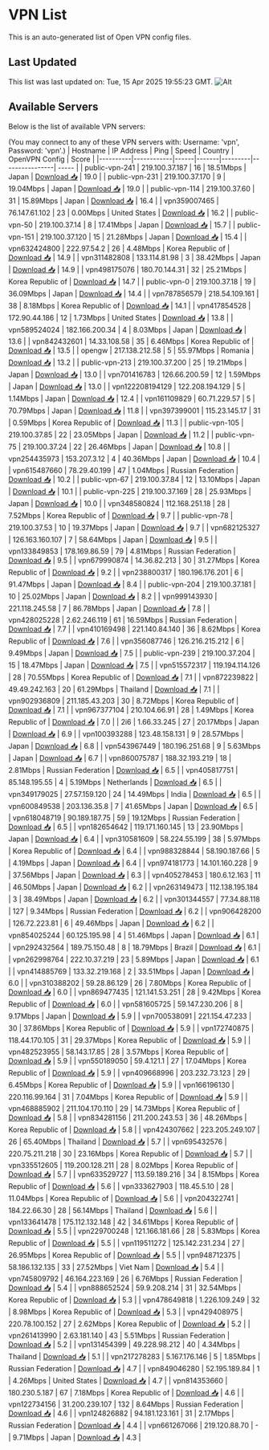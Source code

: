 # VPN List

This is an auto-generated list of Open VPN config files.

## Last Updated

This list was last updated on: Tue, 15 Apr 2025 19:55:23 GMT.
![Alt](https://repobeats.axiom.co/api/embed/186b98318ef1479477931607c1ad7d823f12451f.svg "Repobeats analytics image")

## Available Servers

Below is the list of available VPN servers:

(You may connect to any of these VPN servers with: Username: 'vpn', Password: 'vpn'.)
| Hostname | IP Address | Ping | Speed | Country | OpenVPN Config | Score |
|----------|------------|------|-------|---------|----------------| ----- |
| public-vpn-241 | 219.100.37.187 | 16 | 18.51Mbps | Japan | [Download 📥](./configs/server_0_JP.ovpn) | 19.0 |
| public-vpn-231 | 219.100.37.170 | 9 | 19.04Mbps | Japan | [Download 📥](./configs/server_1_JP.ovpn) | 19.0 |
| public-vpn-114 | 219.100.37.60 | 31 | 15.89Mbps | Japan | [Download 📥](./configs/server_2_JP.ovpn) | 16.4 |
| vpn359007465 | 76.147.61.102 | 23 | 0.00Mbps | United States | [Download 📥](./configs/server_3_US.ovpn) | 16.2 |
| public-vpn-50 | 219.100.37.14 | 8 | 17.41Mbps | Japan | [Download 📥](./configs/server_4_JP.ovpn) | 15.7 |
| public-vpn-151 | 219.100.37.120 | 15 | 21.28Mbps | Japan | [Download 📥](./configs/server_5_JP.ovpn) | 15.4 |
| vpn632424800 | 222.97.54.2 | 26 | 4.48Mbps | Korea Republic of | [Download 📥](./configs/server_6_KR.ovpn) | 14.9 |
| vpn311482808 | 133.114.81.98 | 3 | 38.42Mbps | Japan | [Download 📥](./configs/server_7_JP.ovpn) | 14.9 |
| vpn498175076 | 180.70.144.31 | 32 | 25.21Mbps | Korea Republic of | [Download 📥](./configs/server_8_KR.ovpn) | 14.7 |
| public-vpn-0 | 219.100.37.18 | 19 | 36.09Mbps | Japan | [Download 📥](./configs/server_9_JP.ovpn) | 14.4 |
| vpn787856579 | 218.54.109.161 | 38 | 8.18Mbps | Korea Republic of | [Download 📥](./configs/server_10_KR.ovpn) | 14.1 |
| vpn417854528 | 172.90.44.186 | 12 | 1.73Mbps | United States | [Download 📥](./configs/server_11_US.ovpn) | 13.8 |
| vpn589524024 | 182.166.200.34 | 4 | 8.03Mbps | Japan | [Download 📥](./configs/server_12_JP.ovpn) | 13.6 |
| vpn842432601 | 14.33.108.58 | 35 | 6.46Mbps | Korea Republic of | [Download 📥](./configs/server_13_KR.ovpn) | 13.5 |
| opengw | 217.138.212.58 | 5 | 55.97Mbps | Romania | [Download 📥](./configs/server_14_RO.ovpn) | 13.2 |
| public-vpn-213 | 219.100.37.200 | 25 | 19.21Mbps | Japan | [Download 📥](./configs/server_15_JP.ovpn) | 13.0 |
| vpn701416783 | 126.66.200.59 | 12 | 1.59Mbps | Japan | [Download 📥](./configs/server_16_JP.ovpn) | 13.0 |
| vpn122208194129 | 122.208.194.129 | 5 | 1.14Mbps | Japan | [Download 📥](./configs/server_17_JP.ovpn) | 12.4 |
| vpn161109829 | 60.71.229.57 | 5 | 70.79Mbps | Japan | [Download 📥](./configs/server_18_JP.ovpn) | 11.8 |
| vpn397399001 | 115.23.145.17 | 31 | 0.59Mbps | Korea Republic of | [Download 📥](./configs/server_19_KR.ovpn) | 11.3 |
| public-vpn-105 | 219.100.37.85 | 22 | 23.05Mbps | Japan | [Download 📥](./configs/server_20_JP.ovpn) | 11.2 |
| public-vpn-75 | 219.100.37.24 | 22 | 26.46Mbps | Japan | [Download 📥](./configs/server_21_JP.ovpn) | 10.8 |
| vpn254435973 | 153.207.3.12 | 4 | 40.36Mbps | Japan | [Download 📥](./configs/server_22_JP.ovpn) | 10.4 |
| vpn615487660 | 78.29.40.199 | 47 | 1.04Mbps | Russian Federation | [Download 📥](./configs/server_23_RU.ovpn) | 10.2 |
| public-vpn-67 | 219.100.37.84 | 12 | 13.10Mbps | Japan | [Download 📥](./configs/server_24_JP.ovpn) | 10.1 |
| public-vpn-225 | 219.100.37.169 | 28 | 25.93Mbps | Japan | [Download 📥](./configs/server_25_JP.ovpn) | 10.0 |
| vpn348580824 | 112.168.251.18 | 28 | 7.52Mbps | Korea Republic of | [Download 📥](./configs/server_26_KR.ovpn) | 9.7 |
| public-vpn-78 | 219.100.37.53 | 10 | 19.37Mbps | Japan | [Download 📥](./configs/server_27_JP.ovpn) | 9.7 |
| vpn682125327 | 126.163.160.107 | 7 | 58.64Mbps | Japan | [Download 📥](./configs/server_28_JP.ovpn) | 9.5 |
| vpn133849853 | 178.169.86.59 | 79 | 4.81Mbps | Russian Federation | [Download 📥](./configs/server_29_RU.ovpn) | 9.5 |
| vpn679990874 | 14.36.82.213 | 30 | 31.27Mbps | Korea Republic of | [Download 📥](./configs/server_30_KR.ovpn) | 9.2 |
| vpn238800317 | 180.196.176.201 | 6 | 91.47Mbps | Japan | [Download 📥](./configs/server_31_JP.ovpn) | 8.4 |
| public-vpn-204 | 219.100.37.181 | 10 | 25.02Mbps | Japan | [Download 📥](./configs/server_32_JP.ovpn) | 8.2 |
| vpn999143930 | 221.118.245.58 | 7 | 86.78Mbps | Japan | [Download 📥](./configs/server_33_JP.ovpn) | 7.8 |
| vpn428025228 | 2.62.246.119 | 61 | 16.59Mbps | Russian Federation | [Download 📥](./configs/server_34_RU.ovpn) | 7.7 |
| vpn410169498 | 221.140.84.140 | 36 | 8.62Mbps | Korea Republic of | [Download 📥](./configs/server_35_KR.ovpn) | 7.6 |
| vpn356087746 | 126.216.215.212 | 6 | 9.49Mbps | Japan | [Download 📥](./configs/server_36_JP.ovpn) | 7.5 |
| public-vpn-239 | 219.100.37.204 | 15 | 18.47Mbps | Japan | [Download 📥](./configs/server_37_JP.ovpn) | 7.5 |
| vpn515572317 | 119.194.114.126 | 28 | 70.55Mbps | Korea Republic of | [Download 📥](./configs/server_38_KR.ovpn) | 7.1 |
| vpn872239822 | 49.49.242.163 | 20 | 61.29Mbps | Thailand | [Download 📥](./configs/server_39_TH.ovpn) | 7.1 |
| vpn902936809 | 211.185.43.203 | 30 | 8.72Mbps | Korea Republic of | [Download 📥](./configs/server_40_KR.ovpn) | 7.1 |
| vpn967377104 | 210.104.66.91 | 28 | 1.49Mbps | Korea Republic of | [Download 📥](./configs/server_41_KR.ovpn) | 7.0 |
| 2i6 | 1.66.33.245 | 27 | 20.17Mbps | Japan | [Download 📥](./configs/server_42_JP.ovpn) | 6.9 |
| vpn100393288 | 123.48.158.131 | 9 | 28.57Mbps | Japan | [Download 📥](./configs/server_43_JP.ovpn) | 6.8 |
| vpn543967449 | 180.196.251.68 | 9 | 5.63Mbps | Japan | [Download 📥](./configs/server_44_JP.ovpn) | 6.7 |
| vpn860075787 | 188.32.193.219 | 18 | 2.81Mbps | Russian Federation | [Download 📥](./configs/server_45_RU.ovpn) | 6.5 |
| vpn405817751 | 85.148.195.55 | 4 | 5.19Mbps | Netherlands | [Download 📥](./configs/server_46_NL.ovpn) | 6.5 |
| vpn349179025 | 27.57.159.120 | 24 | 14.49Mbps | India | [Download 📥](./configs/server_47_IN.ovpn) | 6.5 |
| vpn600849538 | 203.136.35.8 | 7 | 41.65Mbps | Japan | [Download 📥](./configs/server_48_JP.ovpn) | 6.5 |
| vpn618048719 | 90.189.187.75 | 59 | 19.12Mbps | Russian Federation | [Download 📥](./configs/server_49_RU.ovpn) | 6.5 |
| vpn182654642 | 119.171.160.145 | 13 | 23.90Mbps | Japan | [Download 📥](./configs/server_50_JP.ovpn) | 6.4 |
| vpn310581609 | 58.224.55.199 | 38 | 5.97Mbps | Korea Republic of | [Download 📥](./configs/server_51_KR.ovpn) | 6.4 |
| vpn988328844 | 58.190.187.66 | 5 | 4.19Mbps | Japan | [Download 📥](./configs/server_52_JP.ovpn) | 6.4 |
| vpn974181773 | 14.101.160.228 | 9 | 37.56Mbps | Japan | [Download 📥](./configs/server_53_JP.ovpn) | 6.3 |
| vpn405278453 | 180.6.12.163 | 11 | 46.50Mbps | Japan | [Download 📥](./configs/server_54_JP.ovpn) | 6.2 |
| vpn263149473 | 112.138.195.184 | 3 | 38.49Mbps | Japan | [Download 📥](./configs/server_55_JP.ovpn) | 6.2 |
| vpn301344557 | 77.34.88.118 | 127 | 9.34Mbps | Russian Federation | [Download 📥](./configs/server_56_RU.ovpn) | 6.2 |
| vpn906428200 | 126.72.223.81 | 6 | 49.46Mbps | Japan | [Download 📥](./configs/server_57_JP.ovpn) | 6.2 |
| vpn854025244 | 60.125.195.98 | 4 | 51.46Mbps | Japan | [Download 📥](./configs/server_58_JP.ovpn) | 6.1 |
| vpn292432564 | 189.75.150.48 | 8 | 18.79Mbps | Brazil | [Download 📥](./configs/server_59_BR.ovpn) | 6.1 |
| vpn262998764 | 222.10.37.219 | 23 | 5.89Mbps | Japan | [Download 📥](./configs/server_60_JP.ovpn) | 6.1 |
| vpn414885769 | 133.32.219.168 | 2 | 33.51Mbps | Japan | [Download 📥](./configs/server_61_JP.ovpn) | 6.0 |
| vpn310388202 | 59.28.86.129 | 26 | 7.80Mbps | Korea Republic of | [Download 📥](./configs/server_62_KR.ovpn) | 6.0 |
| vpn869477435 | 121.141.53.251 | 28 | 9.42Mbps | Korea Republic of | [Download 📥](./configs/server_63_KR.ovpn) | 6.0 |
| vpn581605725 | 59.147.230.206 | 8 | 9.17Mbps | Japan | [Download 📥](./configs/server_64_JP.ovpn) | 5.9 |
| vpn700538091 | 221.154.47.233 | 30 | 37.86Mbps | Korea Republic of | [Download 📥](./configs/server_65_KR.ovpn) | 5.9 |
| vpn172740875 | 118.44.170.105 | 31 | 29.37Mbps | Korea Republic of | [Download 📥](./configs/server_66_KR.ovpn) | 5.9 |
| vpn482523955 | 58.143.17.85 | 28 | 3.57Mbps | Korea Republic of | [Download 📥](./configs/server_67_KR.ovpn) | 5.9 |
| vpn550189050 | 59.4.121.1 | 27 | 17.04Mbps | Korea Republic of | [Download 📥](./configs/server_68_KR.ovpn) | 5.9 |
| vpn409668996 | 203.232.73.123 | 29 | 6.45Mbps | Korea Republic of | [Download 📥](./configs/server_69_KR.ovpn) | 5.9 |
| vpn166196130 | 220.116.99.164 | 31 | 7.04Mbps | Korea Republic of | [Download 📥](./configs/server_70_KR.ovpn) | 5.9 |
| vpn468885902 | 211.104.170.110 | 29 | 14.73Mbps | Korea Republic of | [Download 📥](./configs/server_71_KR.ovpn) | 5.8 |
| vpn834281156 | 211.200.243.53 | 36 | 48.26Mbps | Korea Republic of | [Download 📥](./configs/server_72_KR.ovpn) | 5.8 |
| vpn424307662 | 223.205.249.107 | 26 | 65.40Mbps | Thailand | [Download 📥](./configs/server_73_TH.ovpn) | 5.7 |
| vpn695432576 | 220.75.211.218 | 30 | 23.16Mbps | Korea Republic of | [Download 📥](./configs/server_74_KR.ovpn) | 5.7 |
| vpn335512605 | 119.200.128.211 | 28 | 8.02Mbps | Korea Republic of | [Download 📥](./configs/server_75_KR.ovpn) | 5.7 |
| vpn633529727 | 113.59.189.216 | 34 | 8.15Mbps | Korea Republic of | [Download 📥](./configs/server_76_KR.ovpn) | 5.6 |
| vpn333627903 | 118.45.5.10 | 28 | 11.04Mbps | Korea Republic of | [Download 📥](./configs/server_77_KR.ovpn) | 5.6 |
| vpn204322741 | 184.22.66.30 | 28 | 56.14Mbps | Thailand | [Download 📥](./configs/server_78_TH.ovpn) | 5.6 |
| vpn133641478 | 175.112.132.148 | 42 | 34.61Mbps | Korea Republic of | [Download 📥](./configs/server_79_KR.ovpn) | 5.5 |
| vpn229700248 | 121.166.181.66 | 28 | 5.83Mbps | Korea Republic of | [Download 📥](./configs/server_80_KR.ovpn) | 5.5 |
| vpn119511272 | 125.142.231.234 | 27 | 26.95Mbps | Korea Republic of | [Download 📥](./configs/server_81_KR.ovpn) | 5.5 |
| vpn948712375 | 58.186.132.135 | 33 | 27.52Mbps | Viet Nam | [Download 📥](./configs/server_82_VN.ovpn) | 5.4 |
| vpn745809792 | 46.164.223.169 | 26 | 6.76Mbps | Russian Federation | [Download 📥](./configs/server_83_RU.ovpn) | 5.4 |
| vpn888652524 | 59.9.208.214 | 31 | 32.54Mbps | Korea Republic of | [Download 📥](./configs/server_84_KR.ovpn) | 5.3 |
| vpn478649818 | 1.226.109.249 | 32 | 8.98Mbps | Korea Republic of | [Download 📥](./configs/server_85_KR.ovpn) | 5.3 |
| vpn429408975 | 220.78.100.152 | 27 | 2.62Mbps | Korea Republic of | [Download 📥](./configs/server_86_KR.ovpn) | 5.2 |
| vpn261413990 | 2.63.181.140 | 43 | 5.51Mbps | Russian Federation | [Download 📥](./configs/server_87_RU.ovpn) | 5.2 |
| vpn131454399 | 49.228.98.212 | 40 | 4.34Mbps | Thailand | [Download 📥](./configs/server_88_TH.ovpn) | 5.1 |
| vpn217278283 | 5.167.176.146 | 5 | 1.85Mbps | Russian Federation | [Download 📥](./configs/server_89_RU.ovpn) | 4.7 |
| vpn849046280 | 52.195.189.84 | 1 | 4.26Mbps | United States | [Download 📥](./configs/server_90_US.ovpn) | 4.7 |
| vpn814353660 | 180.230.5.187 | 67 | 7.18Mbps | Korea Republic of | [Download 📥](./configs/server_91_KR.ovpn) | 4.6 |
| vpn122734156 | 31.200.239.107 | 132 | 8.64Mbps | Russian Federation | [Download 📥](./configs/server_92_RU.ovpn) | 4.6 |
| vpn124826882 | 94.181.123.161 | 31 | 2.17Mbps | Russian Federation | [Download 📥](./configs/server_93_RU.ovpn) | 4.4 |
| vpn661267066 | 219.120.88.70 | - | 9.71Mbps | Japan | [Download 📥](./configs/server_94_JP.ovpn) | 4.3 |
